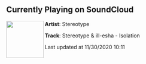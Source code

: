 ## Currently Playing on SoundCloud

[<img align="left" width="100" src="https://i1.sndcdn.com/artworks-zSm92ATdb0PWHzRZ-j1YJjQ-t50x50.jpg">](https://soundcloud.com/xxstereotypexx/isolation)

**Artist**: Stereotype 

**Track**: Stereotype & ill-esha - Isolation

Last updated at 11/30/2020 10:11
